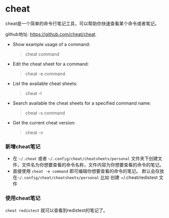 # cheat
cheat是一个简单的命令行笔记工具，可以帮助你快速查看某个命令或者笔记。

github地址: <https://github.com/cheat/cheat>.

- Show example usage of a command:
  > cheat command

- Edit the cheat sheet for a command:
  > cheat -e command

- List the available cheat sheets:
  > cheat -l

- Search available the cheat sheets for a specified command name:
  > cheat -s command

- Get the current cheat version:
  > cheat -v
 
### 新增cheat笔记
- 在 `~/.cheat` 或者 `~/.config/cheat/cheatsheets/personal`  文件夹下创建文件，文件名为你想要查看的命令名称，文件内容为你想要查看的命令的笔记。
- 直接使用 `cheat -e command` 即可编辑你想要查看的命令的笔记。 默认会存放在`~/.config/cheat/cheatsheets/personal`
比如 创建 ~/.cheat/redistest 文件
### 使用cheat笔记
`cheat redistest` 就可以查看到redistest的笔记了。
